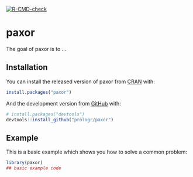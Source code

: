 
<!-- badges: start -->

[![R-CMD-check](https://github.com/prologr/paxor/workflows/R-CMD-check/badge.svg)](https://github.com/prologr/paxor/actions)
<!-- badges: end -->

# paxor

<!-- badges: start -->
<!-- badges: end -->

The goal of paxor is to …

## Installation

You can install the released version of paxor from
[CRAN](https://CRAN.R-project.org) with:

``` r
install.packages("paxor")
```

And the development version from [GitHub](https://github.com/) with:

``` r
# install.packages("devtools")
devtools::install_github("prologr/paxor")
```

## Example

This is a basic example which shows you how to solve a common problem:

``` r
library(paxor)
## basic example code
```
